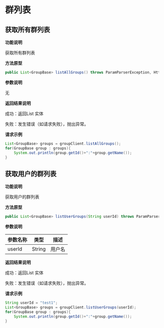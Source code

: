 # 群列表

## 获取所有群列表

**功能说明**

获取所有群列表

**方法原型**

```java
public List<GroupBase> listAllGroups() throws ParamParserException, HttpRequestException, AESCryptoException;
```

**参数说明**

无

**返回结果说明**

成功：返回List 实体

失败：发生错误（如请求失败），抛出异常。

**请求示例**

```java
List<GroupBase> groups = groupClient.listAllGroups();
for(GroupBase group : groups){
    System.out.println(group.getId()+":"+group.getName());
}
```

## 获取用户的群列表

**功能说明**

获取用户的群列表

**方法原型**

```java
public List<GroupBase> listUserGroups(String userId) throws ParamParserException, HttpRequestException, AESCryptoException;
```

**参数说明**

| 参数名称 | 类型   | 描述   |
| -------- | ------ | ------ |
| userId   | String | 用户名 |

**返回结果说明**

成功：返回List 实体

失败：发生错误（如请求失败），抛出异常。

**请求示例**

```java
String userId = "test1";
List<GroupBase> groups = groupClient.listUserGroups(userId);
for(GroupBase group : groups){
    System.out.println(group.getId()+":"+group.getName());
}
```
